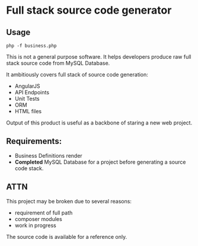 # Full stack source code generator

## Usage

    php -f business.php

This is not a general purpose software. It helps developers produce raw full stack source code from MySQL Database.

It ambitiously covers full stack of source code generation:
 - AngularJS
 - API Endpoints
 - Unit Tests
 - ORM
 - HTML files

Output of this product is useful as a backbone of staring a new web project.


## Requirements:

* Business Definitions render
* __Completed__ MySQL Database for a project before generating a source code stack.


## ATTN
This project may be broken due to several reasons:
 - requirement of full path
 - composer modules
 - work in progress

The source code is available for a reference only.
